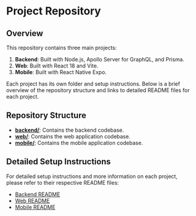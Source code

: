 # Project Repository

## Overview

This repository contains three main projects:

1. **Backend**: Built with Node.js, Apollo Server for GraphQL, and Prisma.
2. **Web**: Built with React 18 and Vite.
3. **Mobile**: Built with React Native Expo.

Each project has its own folder and setup instructions. Below is a brief overview of the repository structure and links to detailed README files for each project.

## Repository Structure

- **[backend/](./backend)**: Contains the backend codebase.
- **[web/](./web)**: Contains the web application codebase.
- **[mobile/](./mobile)**: Contains the mobile application codebase.

## Detailed Setup Instructions

For detailed setup instructions and more information on each project, please refer to their respective README files:

- [Backend README](./backend/README.md)
- [Web README](./web/README.md)
- [Mobile README](./mobile/README.md)
